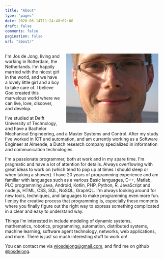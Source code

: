 ```yaml
---
title: "About"
type: "pages"
date: 2020-06-14T11:24:48+02:00
draft: false
comments: false
pagination: false
url: "about/"
---
```


<div style="float: right; margin: 0 5px 20px 20px;">
    <img src="/images/about/jos.jpg" />
</div>

I'm Jos de Jong, living and working in Rotterdam, the Netherlands.
I'm happily married with the nicest girl in the world,
and we have a lovely little girl and a boy to take care of.
I believe God created this marvelous world
where we can live, love, discover, and develop.

I've studied at Delft University of Technology, and have a Bachelor
Mechanical Engineering, and a Master Systems and Control.
After my study I've worked in ICT and automation, and am currently working
as a Software Engineer at Almende, a Dutch research company specialized in
information and communication technologies.

I'm a passionate programmer, both at work and in my spare time.
I'm pragmatic and have a lot of attention for details.
Always overflowing with great ideas to work on
(which tend to pop up at times I should sleep or when taking a shower).
I have 20 years of programming experience and am familiar with languages such
as a various Basic languages, C++, Matlab, PLC programming Java, Android,
Kotlin, PHP, Python, R, JavaScript and node.js, HTML, CSS, SQL, NoSQL, GraphQL.
I'm always looking around for new tools, techniques, and languages to make
programming even more fun.
I enjoy the creative process that programming is, especially these moments
where you finally figure out the right way to express something complicated
in a clear and easy to understand way.

Things I'm interested in include modeling of dynamic systems, mathematics,
robotics, programming, automation, distributed systems, machine learning,
software agent technology, networks, web applications, and more.
There is just so much interesting stuff to work on!

You can contact me via wjosdejong@gmail.com, and find me on github [@josdejong](https://github.com/josdejong).
